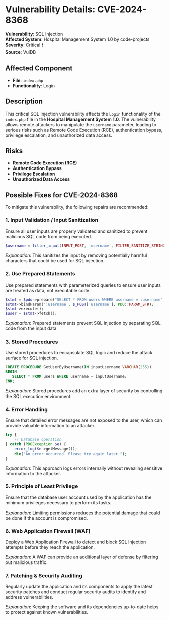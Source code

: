 
# Vulnerability Details: CVE-2024-8368


**Vulnerability**: SQL Injection  
**Affected System**: Hospital Management System 1.0 by code-projects  
**Severity**: Critical ❗  
**Source**: VulDB  


## Affected Component
- **File**: `index.php`
- **Functionality**: Login


## Description
This critical SQL Injection vulnerability affects the `Login` functionality of the `index.php` file in the **Hospital Management System 1.0**. The vulnerability allows remote attackers to manipulate the `username` parameter, leading to serious risks such as Remote Code Execution (RCE), authentication bypass, privilege escalation, and unauthorized data access.


## Risks
- **Remote Code Execution (RCE)**
- **Authentication Bypass**
- **Privilege Escalation**
- **Unauthorized Data Access**


## Possible Fixes for CVE-2024-8368


To mitigate this vulnerability, the following repairs are recommended:


### 1. Input Validation / Input Sanitization
Ensure all user inputs are properly validated and sanitized to prevent malicious SQL code from being executed.


```php
$username = filter_input(INPUT_POST, 'username', FILTER_SANITIZE_STRING);
```


*Explanation*: This sanitizes the input by removing potentially harmful characters that could be used for SQL injection.


### 2. Use Prepared Statements
Use prepared statements with parameterized queries to ensure user inputs are treated as data, not executable code.


```php
$stmt = $pdo->prepare("SELECT * FROM users WHERE username = :username");
$stmt->bindParam(':username', $_POST['username'], PDO::PARAM_STR);
$stmt->execute();
$user = $stmt->fetch();
```


*Explanation*: Prepared statements prevent SQL injection by separating SQL code from the input data.


### 3. Stored Procedures
Use stored procedures to encapsulate SQL logic and reduce the attack surface for SQL injection.


```sql
CREATE PROCEDURE GetUserByUsername(IN inputUsername VARCHAR(255))
BEGIN
   SELECT * FROM users WHERE username = inputUsername;
END;
```


*Explanation*: Stored procedures add an extra layer of security by controlling the SQL execution environment.


### 4. Error Handling
Ensure that detailed error messages are not exposed to the user, which can provide valuable information to an attacker.


```php
try {
    // Database operation
} catch (PDOException $e) {
    error_log($e->getMessage());
    die("An error occurred. Please try again later.");
}
```


*Explanation*: This approach logs errors internally without revealing sensitive information to the attacker.


### 5. Principle of Least Privilege
Ensure that the database user account used by the application has the minimum privileges necessary to perform its tasks.


*Explanation*: Limiting permissions reduces the potential damage that could be done if the account is compromised.


### 6. Web Application Firewall (WAF)
Deploy a Web Application Firewall to detect and block SQL Injection attempts before they reach the application.


*Explanation*: A WAF can provide an additional layer of defense by filtering out malicious traffic.


### 7. Patching & Security Auditing
Regularly update the application and its components to apply the latest security patches and conduct regular security audits to identify and address vulnerabilities.


*Explanation*: Keeping the software and its dependencies up-to-date helps to protect against known vulnerabilities.






